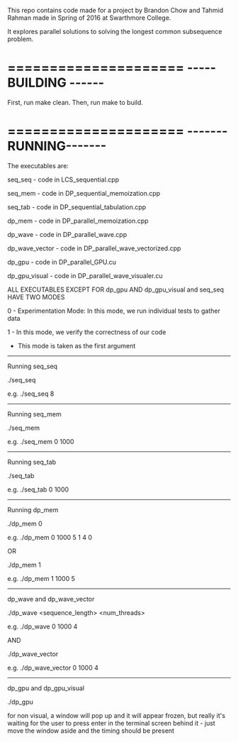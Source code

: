 This repo contains code made for a project
by Brandon Chow and Tahmid Rahman made in
Spring of 2016 at Swarthmore College.

It explores parallel solutions to solving
the longest common subsequence problem.

=====================
----- BUILDING ------
=====================

First, run make clean.
Then, run make to build.






=====================
-------RUNNING-------
=====================

The executables are:

seq_seq - code in LCS_sequential.cpp

seq_mem - code in DP_sequential_memoization.cpp

seq_tab - code in DP_sequential_tabulation.cpp

dp_mem - code in DP_parallel_memoization.cpp

dp_wave - code in DP_parallel_wave.cpp

dp_wave_vector - code in DP_parallel_wave_vectorized.cpp

dp_gpu - code in DP_parallel_GPU.cu

dp_gpu_visual - code in DP_parallel_wave_visualer.cu


ALL EXECUTABLES EXCEPT FOR 
dp_gpu AND dp_gpu_visual 
and seq_seq HAVE TWO MODES

0 - Experimentation Mode:
	In this mode, we run 
	individual tests to 
	gather data

1 - In this mode, we verify
    the correctness of our 
    code

* This mode is taken as 
the first argument 

---------------------

Running seq_seq

./seq_seq <sequence length>

e.g. ./seq_seq 8

---------------------

Running seq_mem

./seq_mem <mode> <sequence length>

e.g. ./seq_mem 0 1000

---------------------

Running seq_tab

./seq_tab <mode> <sequence length>

e.g. ./seq_tab 0 1000

---------------------

Running dp_mem

./dp_mem 0 <sequence length> <maximum number threads> <thread assigment method> <num runs> <displaystats>

e.g. ./dp_mem 0 1000 5 1 4 0

OR

./dp_mem 1 <sequence length> <num threads>

e.g. ./dp_mem 1 1000 5

---------------------

dp_wave and dp_wave_vector

./dp_wave <mode> <sequence_length> <num_threads>

e.g. ./dp_wave 0 1000 4

AND

./dp_wave_vector <mode> <sequence length> <num threads>

e.g. ./dp_wave_vector 0 1000 4

---------------------

dp_gpu and dp_gpu_visual

./dp_gpu <sequence length> 

for non visual, a window will pop up and it will appear frozen, 
but really it's waiting for the user to press enter in the 
terminal screen behind it - just move the window aside and 
the timing should be present 







